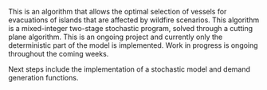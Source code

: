 This is an algorithm that allows the optimal selection of vessels for evacuations of islands that are affected by wildfire scenarios. This algorithm is a mixed-integer two-stage stochastic program, solved through a cutting plane algorithm.
This is an ongoing project and currently only the deterministic part of the model is implemented. Work in progress is ongoing throughout the coming weeks.

Next steps include the implementation of a stochastic model and demand generation functions.

